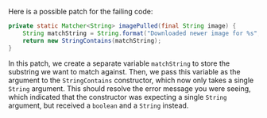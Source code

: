 Here is a possible patch for the failing code:
```java
private static Matcher<String> imagePulled(final String image) {
    String matchString = String.format("Downloaded newer image for %s", image);
    return new StringContains(matchString);
}
```
In this patch, we create a separate variable `matchString` to store the substring we want to match against. Then, we pass this variable as the argument to the `StringContains` constructor, which now only takes a single `String` argument. This should resolve the error message you were seeing, which indicated that the constructor was expecting a single `String` argument, but received a `boolean` and a `String` instead.